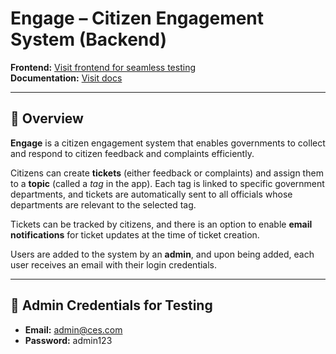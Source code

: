 # Engage – Citizen Engagement System (Backend)

**Frontend:** [Visit frontend for seamless testing](https://ces-jet.vercel.app/)  
**Documentation:** [Visit docs](https://citizen-engagement-system-pnk8.onrender.com/swagger-ui/index.html)

---

## 📌 Overview

**Engage** is a citizen engagement system that enables governments to collect and respond to citizen feedback and complaints efficiently.

Citizens can create **tickets** (either feedback or complaints) and assign them to a **topic** (called a *tag* in the app). Each tag is linked to specific government departments, and tickets are automatically sent to all officials whose departments are relevant to the selected tag.

Tickets can be tracked by citizens, and there is an option to enable **email notifications** for ticket updates at the time of ticket creation.

Users are added to the system by an **admin**, and upon being added, each user receives an email with their login credentials.

---

## 🧪 Admin Credentials for Testing
- **Email:** admin@ces.com
- **Password:** admin123